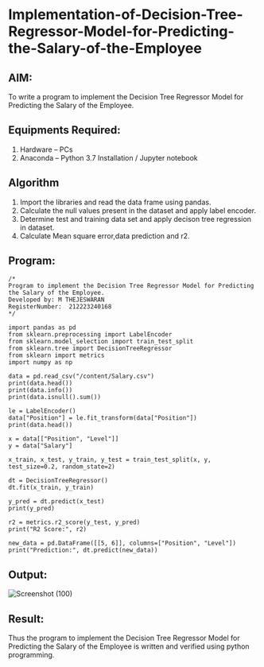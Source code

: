 # Implementation-of-Decision-Tree-Regressor-Model-for-Predicting-the-Salary-of-the-Employee

## AIM:
To write a program to implement the Decision Tree Regressor Model for Predicting the Salary of the Employee.

## Equipments Required:
1. Hardware – PCs
2. Anaconda – Python 3.7 Installation / Jupyter notebook

## Algorithm
1. Import the libraries and read the data frame using pandas.
2. Calculate the null values present in the dataset and apply label encoder.
3. Determine test and training data set and apply decison tree regression in dataset.
4. Calculate Mean square error,data prediction and r2.

## Program:
```
/*
Program to implement the Decision Tree Regressor Model for Predicting the Salary of the Employee.
Developed by: M THEJESWARAN
RegisterNumber:  212223240168
*/

import pandas as pd
from sklearn.preprocessing import LabelEncoder
from sklearn.model_selection import train_test_split
from sklearn.tree import DecisionTreeRegressor
from sklearn import metrics
import numpy as np

data = pd.read_csv("/content/Salary.csv")
print(data.head())
print(data.info())
print(data.isnull().sum())

le = LabelEncoder()
data["Position"] = le.fit_transform(data["Position"])
print(data.head())

x = data[["Position", "Level"]]
y = data["Salary"]

x_train, x_test, y_train, y_test = train_test_split(x, y, test_size=0.2, random_state=2)

dt = DecisionTreeRegressor()
dt.fit(x_train, y_train)

y_pred = dt.predict(x_test)
print(y_pred)

r2 = metrics.r2_score(y_test, y_pred)
print("R2 Score:", r2)

new_data = pd.DataFrame([[5, 6]], columns=["Position", "Level"])
print("Prediction:", dt.predict(new_data))

```

## Output:
![Screenshot (100)](https://github.com/user-attachments/assets/976daa44-ba90-4822-afe9-e2e25cc58e3f)

## Result:
Thus the program to implement the Decision Tree Regressor Model for Predicting the Salary of the Employee is written and verified using python programming.
